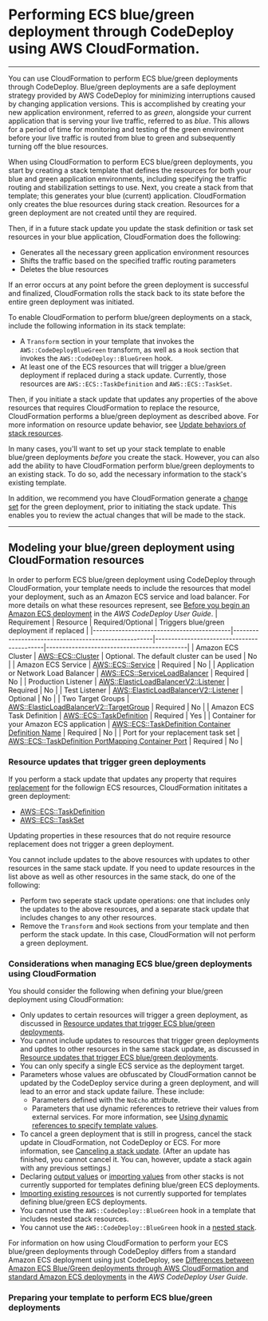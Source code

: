 # Performing ECS blue/green deployment through CodeDeploy using AWS CloudFormation.
***
You can use CloudFormation to perform ECS blue/green deployments through CodeDeploy. Blue/green deployments are a safe deployment strategy provided by AWS CodeDeploy for minimizing interruptions caused by changing application versions. This is accomplished by creating your new application environment, referred to as _green_, alongside your current application that is serving your live traffic, referred to as _blue_. This allows for a period of time for monitoring and testing of the green environment before your live traffic is routed from blue to green and subsequently turning off the blue resources.

When using CloudFormation to perform ECS blue/green deployments, you start by creating a stack template that defines the resources for both your blue and green application environments, including specifying the traffic routing and stabilization settings to use. Next, you create a stack from that template; this generates your blue (current) application. CloudFormation only creates the blue resources during stack creation. Resources for a green deployment are not created until they are required.

Then, if in a future stack update you update the stask definition or task set resources in your blue application, CloudFormation does the following:
  * Generates all the necessary green application environment resources
  * Shifts the traffic based on the specified traffic routing parameters
  * Deletes the blue resources

If an error occurs at any point before the green deployment is successful and finalized, CloudFormation rolls the stack back to its state before the entire green deployment was initiated.

To enable CloudFormation to perform blue/green deployments on a stack, include the following information in its stack template:
  * A `Transform` section in your template that invokes the `AWS::CodeDeployBlueGreen` transform, as well as a `Hook` section that invokes the `AWS::CodeDeploy::BlueGreen` hook.
  * At least one of the ECS resources that will trigger a blue/green deployment if replaced during a stack update. Currently, those resources are `AWS::ECS::TaskDefinition` and `AWS::ECS::TaskSet`.

Then, if you initiate a stack update that updates any properties of the above resources that requires CloudFormation to replace the resource, CloudFormation performs a blue/green deployment as described above. For more information on resource update behavior, see [Update behaviors of stack resources](https://docs.aws.amazon.com/AWSCloudFormation/latest/UserGuide/using-cfn-updating-stacks-update-behaviors.html).

In many cases, you'll want to set up your stack template to enable blue/green deployments _before_ you create the stack. However, you can also add the ability to have CloudFormation perform blue/green deployments to an existing stack. To do so, add the necessary information to the stack's existing template.

In addition, we recommend you have CloudFormation generate a [change set](https://docs.aws.amazon.com/AWSCloudFormation/latest/UserGuide/using-cfn-updating-stacks-changesets.html) for the green deployment, prior to initiating the stack update. This enables you to review the actual changes that will be made to the stack.
***
## Modeling your blue/green deployment using CloudFormation resources
In order to perform ECS blue/green deployment using CodeDeploy through CloudFormation, your template needs to include the resources that model your deployment, such as an Amazon ECS service and load balancer. For more details on what these resources represent, see [Before you begin an Amazon ECS deployment](https://docs.aws.amazon.com/codedeploy/latest/userguide/deployment-steps-ecs.html#deployment-steps-prerequisites-ecs) in the _AWS CodeDeploy User Guide_.
| Requirement                               | Resource                                            | Required/Optional                         | Triggers blue/green deployment if replaced |
|-------------------------------------------|-----------------------------------------------------|-------------------------------------------|--------------------------------------------|
| Amazon ECS Cluster                        | [AWS::ECS::Cluster](https://docs.aws.amazon.com/AWSCloudFormation/latest/UserGuide/aws-resource-ecs-cluster.html)                                   | Optional. The default cluster can be used | No                                         |
| Amazon ECS Service                        | [AWS::ECS::Service](https://docs.aws.amazon.com/AWSCloudFormation/latest/UserGuide/aws-resource-ecs-service.html)                                   | Required                                  | No                                         |
| Application or Network Load Balancer      | [AWS::ECS::ServiceLoadBalancer](https://docs.aws.amazon.com/AWSCloudFormation/latest/UserGuide/aws-properties-ecs-service-loadbalancers.html)                       | Required                                  | No                                         |
| Production Listener                       | [AWS::ElasticLoadBalancerV2::Listener](https://docs.aws.amazon.com/AWSCloudFormation/latest/UserGuide/aws-resource-elasticloadbalancingv2-listener.html)                | Required                                  | No                                         |
| Test Listener                             | [AWS::ElasticLoadBalancerV2::Listener](https://docs.aws.amazon.com/AWSCloudFormation/latest/UserGuide/aws-resource-elasticloadbalancingv2-listener.html)                | Optional                                  | No                                         |
| Two Target Groups                         | [AWS::ElasticLoadBalancerV2::TargetGroup](https://docs.aws.amazon.com/AWSCloudFormation/latest/UserGuide/aws-resource-elasticloadbalancingv2-targetgroup.html)             | Required                                  | No                                         |
| Amazon ECS Task Definition                | [AWS::ECS::TaskDefinition](https://docs.aws.amazon.com/AWSCloudFormation/latest/UserGuide/aws-resource-ecs-taskdefinition.html)                            | Required                                  | Yes                                        |
| Container for your Amazon ECS application | [AWS::ECS::TaskDefinition Container Definition Name](https://docs.aws.amazon.com/AWSCloudFormation/latest/UserGuide/aws-properties-ecs-taskdefinition-containerdefinitions.html#cfn-ecs-taskdefinition-containerdefinition-name.html)  | Required                                  | No                                         |
| Port for your replacement task set        | [AWS::ECS::TaskDefinition PortMapping Container Port](https://docs.aws.amazon.com/AWSCloudFormation/latest/UserGuide/aws-properties-ecs-taskdefinition-containerdefinitions-portmappings.html#cfn-ecs-taskdefinition-containerdefinition-portmappings-containerport.html) | Required                                  | No                                         |
### Resource updates that trigger green deployments
If you perform a stack update that updates any property that requires [replacement](https://docs.aws.amazon.com/AWSCloudFormation/latest/UserGuide/using-cfn-updating-stacks-update-behaviors.html) for the followign ECS resources, CloudFormation inititates a green deployment:
  * [AWS::ECS::TaskDefinition](https://docs.aws.amazon.com/AWSCloudFormation/latest/UserGuide/aws-resource-ecs-taskdefinition.html)
  * [AWS::ECS::TaskSet](https://docs.aws.amazon.com/AWSCloudFormation/latest/UserGuide/aws-resource-ecs-taskset.html)

Updating properties in these resources that do not require resource replacement does not trigger a green deployment.

You cannot include updates to the above resources with updates to other resources in the same stack update. If you need to update resources in the list above as well as other resources in the same stack, do one of the following:
  * Perform two seperate stack update operations: one that includes only the updates to the above resources, and a separate stack update that includes changes to any other resources.
  * Remove the `Transform` and `Hook` sections from your template and then perform the stack update. In this case, CloudFormation will not perform a green deployment.
### Considerations when managing ECS blue/green deployments using CloudFormation
You should consider the following when defining your blue/green deployment using CloudFormation:
  * Only updates to certain resources will trigger a green deployment, as discussed in [Resource updates that trigger ECS blue/green deployments](https://docs.aws.amazon.com/AWSCloudFormation/latest/UserGuide/blue-green.html#blue-green-resources).
  * You cannot include updates to resources that trigger green deployments and updtes to other resources in the same stack update, as discussed in [Resource updates that trigger ECS blue/green deployments](https://docs.aws.amazon.com/AWSCloudFormation/latest/UserGuide/blue-green.html#blue-green-resources).
  * You can only specify a single ECS service as the deployment target.
  * Parameters whose values are obfuscated by CloudFormation cannot be updated by the CodeDeploy service during a green deployment, and will lead to an error and stack update failure. These include:
    - Parameters defined with the `NoEcho` attribute.
    - Parameters that use dynamic references to retrieve their values from external services. For more information, see [Using dynamic references to specify template values](https://docs.aws.amazon.com/AWSCloudFormation/latest/UserGuide/dynamic-references.html).
  * To cancel a green deployment that is still in progress, cancel the stack update in CloudFormation, not CodeDeploy or ECS. For more information, see [Canceling a stack update](https://docs.aws.amazon.com/AWSCloudFormation/latest/UserGuide/using-cfn--stack-update-cancel.html). (After an update has finished, you cannot cancel it. You can, however, update a stack again with any previous settings.)
  * Declaring [output values](https://docs.aws.amazon.com/AWSCloudFormation/latest/UserGuide/outputs-section-structure.html) or [importing values](https://docs.aws.amazon.com/AWSCloudFormation/latest/UserGuide/intrinsic-function-reference-importvalue.html) from other stacks is not currently supported for templates defining blue/green ECS deployments.
  * [Importing existing resources](https://docs.aws.amazon.com/AWSCloudFormation/latest/UserGuide/resource-import.html) is not currently supported for templates defining blue/green ECS deployments.
  * You cannot use the `AWS::CodeDeploy::BlueGreen` hook in a template that includes nested stack resources.
  * You cannot use the `AWS::CodeDeploy::BlueGreen` hook in a [nested stack](https://docs.aws.amazon.com/AWSCloudFormation/latest/UserGuide/using-cfn-nested-stacks.html).

For information on how using CloudFormation to perform your ECS blue/green deployments through CodeDeploy differs from a standard Amazon ECS deployment using just CodeDeploy, see [Differences between Amazon ECS Blue/Green deployments through AWS CloudFormation and standard Amazon ECS deployments](https://docs.aws.amazon.com/codedeploy/latest/userguide/deployments-create-prerequisites.html) in the _AWS CodeDeploy User Guide_.
### Preparing your template to perform ECS blue/green deployments

